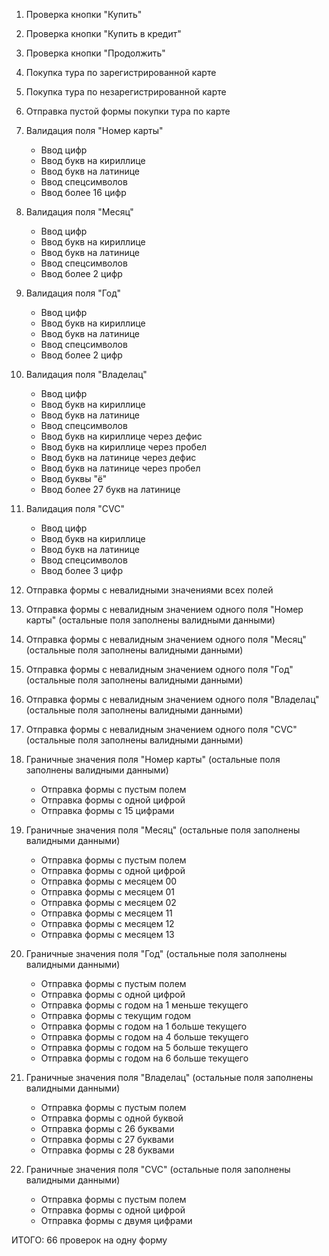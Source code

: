 1. Проверка кнопки "Купить"
2. Проверка кнопки "Купить в кредит"
3. Проверка кнопки "Продолжить"


4. Покупка тура по зарегистрированной карте
5. Покупка тура по незарегистрированной карте
6. Отправка пустой формы покупки тура по карте
7. Валидация поля "Номер карты"
    - Ввод цифр
    - Ввод букв на кириллице
    - Ввод букв на латинице
    - Ввод спецсимволов
    - Ввод более 16 цифр
8. Валидация поля "Месяц"
    - Ввод цифр
    - Ввод букв на кириллице
    - Ввод букв на латинице
    - Ввод спецсимволов
    - Ввод более 2 цифр
9. Валидация поля "Год"
    - Ввод цифр
    - Ввод букв на кириллице
    - Ввод букв на латинице
    - Ввод спецсимволов
    - Ввод более 2 цифр
10. Валидация поля "Владелац"
     - Ввод цифр
     - Ввод букв на кириллице
     - Ввод букв на латинице
     - Ввод спецсимволов
     - Ввод букв на кириллице через дефис
     - Ввод букв на кириллице через пробел
     - Ввод букв на латинице через дефис
     - Ввод букв на латинице через пробел
     - Ввод буквы "ё"
     - Ввод более 27 букв на латинице
11. Валидация поля "CVC"
     - Ввод цифр
     - Ввод букв на кириллице
     - Ввод букв на латинице
     - Ввод спецсимволов
     - Ввод более 3 цифр
12. Отправка формы с невалидными значениями всех полей
13. Отправка формы с невалидным значением одного поля "Номер карты" (остальные поля заполнены валидными данными)
14. Отправка формы с невалидным значением одного поля "Месяц" (остальные поля заполнены валидными данными)
15. Отправка формы с невалидным значением одного поля "Год" (остальные поля заполнены валидными данными)
16. Отправка формы с невалидным значением одного поля "Владелац" (остальные поля заполнены валидными данными)
17. Отправка формы с невалидным значением одного поля "CVC" (остальные поля заполнены валидными данными)
18. Граничные значения поля "Номер карты" (остальные поля заполнены валидными данными)
    - Отправка формы с пустым полем
    - Отправка формы с одной цифрой
    - Отправка формы с 15 цифрами
19. Граничные значения поля "Месяц" (остальные поля заполнены валидными данными)
    - Отправка формы с пустым полем
    - Отправка формы с одной цифрой
    - Отправка формы с месяцем 00
    - Отправка формы с месяцем 01
    - Отправка формы с месяцем 02
    - Отправка формы с месяцем 11
    - Отправка формы с месяцем 12
    - Отправка формы с месяцем 13
20. Граничные значения поля "Год" (остальные поля заполнены валидными данными)
    - Отправка формы с пустым полем
    - Отправка формы с одной цифрой
    - Отправка формы с годом на 1 меньше текущего
    - Отправка формы с текущим годом
    - Отправка формы с годом на 1 больше текущего
    - Отправка формы с годом на 4 больше текущего
    - Отправка формы с годом на 5 больше текущего
    - Отправка формы с годом на 6 больше текущего
21. Граничные значения поля "Владелац" (остальные поля заполнены валидными данными)
    - Отправка формы с пустым полем
    - Отправка формы с одной буквой
    - Отправка формы с 26 буквами
    - Отправка формы с 27 буквами
    - Отправка формы с 28 буквами
22. Граничные значения поля "CVC" (остальные поля заполнены валидными данными)
    - Отправка формы с пустым полем
    - Отправка формы с одной цифрой
    - Отправка формы с двумя цифрами

ИТОГО: 66 проверок на одну форму